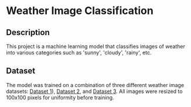 # Weather Image Classification

## Description
This project is a machine learning model that classifies images of weather into various categories such as 'sunny', 'cloudy', 'rainy', etc.

## Dataset
The model was trained on a combination of three different weather image datasets: [Dataset 1](https://www.kaggle.com/datasets/jehanbhathena/weather-dataset)), [Dataset 2](https://www.kaggle.com/datasets/polavr/twoclass-weather-classification), and [Dataset 3](https://www.kaggle.com/datasets/vijaygiitk/multiclass-weather-dataset). All images were resized to 100x100 pixels for uniformity before training.
